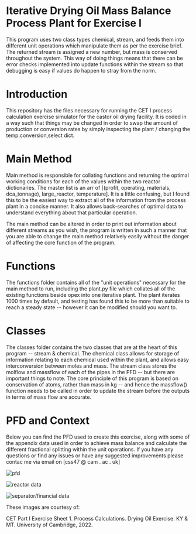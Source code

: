# Iterative Drying Oil Mass Balance Process Plant for Exercise I

This program uses two class types chemical, stream, and feeds them into different unit operations which manipulate them as per the exercise brief. The returned stream is assigned a new number, but mass is conserved throughout the system. This way of doing things means that there can be error checks implemented into update functions within the stream so that debugging is easy if values do happen to stray from the norm.
# Introduction
This repository has the files necessary for running the CET I process calculation exercise simulator for the castor oil drying facility. It is coded in a way such that things may be changed in order to swap the amount of production or conversion rates by simply inspecting the plant / changing the temp:conversion,select dict.

# Main Method
Main method is responsible for collating functions and returning the optimal working conditions for each of the values within the two reactor dictionaries. The master list is an arr of [(profit, operating, materials, dca_tonnage), large_reactor, temperature]. It is a little confusing, but I found this to be the easiest way to extract all of the information from the process plant in a concise manner. It also allows back-searches of optimal data to understand everything about that particular operation.

The main method can be altered in order to print out information about different streams as you wish, the program is written in such a manner that you are able to change the main method relatively easily without the danger of affecting the core function of the program.

# Functions
The functions folder contains all of the "unit operations" necessary for the main method to run, including the plant.py file which collates all of the existing functions beside opex into one iterative plant. The plant iterates 1000 times by default, and testing has found this to be more than suitable to reach a steady state -- however it can be modified should you want to.

# Classes
The classes folder contains the two classes that are at the heart of this program -- stream & chemical. The chemical class allows for storage of information relating to each chemical used within the plant, and allows easy interconversion between moles and mass. The stream class stores the molflow and massflow of each of the pipes in the PFD -- but there are important things to note. The core principle of this program is based on conservation of atoms, rather than mass in kg -- and hence the massflow() function needs to be called in order to update the stream before the outputs in terms of mass flow are accurate. 

# PFD and Context
Below you can find the PFD used to create this exercise, along with some of the appendix data used in order to achieve mass balance and calculate the different fractional splitting within the unit operations. If you have any questions or find any issues or have any suggested improvements please contac me via email on [css47 @ cam . ac . uk]

![pfd](https://i.imgur.com/7Df4cK2.png)

![reactor data](https://i.imgur.com/Quco6lv.png)

![separator/financial data](https://i.imgur.com/tSjVdls.png)

These images are courtesy of:

CET Part I Exercise Sheet 1. Process Calculations. Drying Oil Exercise. KY \& MT. University of Cambridge, 2022.